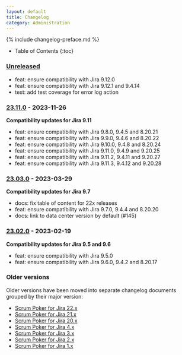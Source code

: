 ```yaml
---
layout: default
title: Changelog
category: Administration
---
```


{% include changelog-preface.md %}

* Table of Contents
{:toc}

### [Unreleased]

* feat: ensure compatibility with Jira 9.12.0
* feat: ensure compatibility with Jira 9.12.1 and 9.4.14
* test: add test coverage for error log action

### [23.11.0] - 2023-11-26

**Compatibility updates for Jira 9.11**

* feat: ensure compatibility with Jira 9.8.0, 9.4.5 and 8.20.21
* feat: ensure compatibility with Jira 9.9.0, 9.4.6 and 8.20.22
* feat: ensure compatibility with Jira 9.10.0, 9.4.8 and 8.20.24
* feat: ensure compatibility with Jira 9.11.0, 9.4.9 and 9.20.25
* feat: ensure compatibility with Jira 9.11.2, 9.4.11 and 9.20.27
* feat: ensure compatibility with Jira 9.11.3, 9.4.12 and 9.20.28

### [23.03.0] - 2023-03-29

**Compatibility updates for Jira 9.7**

* docs: fix table of content for 22x releases
* feat: ensure compatibility with Jira 9.7.0, 9.4.4 and 8.20.20
* docs: link to data center version by default (#145)

### [23.02.0] - 2023-02-19

**Compatibility updates for Jira 9.5 and 9.6**

* feat: ensure compatibility with Jira 9.5.0
* feat: ensure compatibility with Jira 9.6.0, 9.4.2 and 8.20.17

### Older versions

Older versions have been moved into separate changelog documents grouped by their major version:

* [Scrum Poker for Jira 22.x](/changelog-22x)
* [Scrum Poker for Jira 21.x](/changelog-21x)
* [Scrum Poker for Jira 20.x](/changelog-20x)
* [Scrum Poker for Jira 4.x](/changelog-4x)
* [Scrum Poker for Jira 3.x](/changelog-3x)
* [Scrum Poker for Jira 2.x](/changelog-2x)
* [Scrum Poker for Jira 1.x](/changelog-1x)

[Unreleased]: https://github.com/codescape/jira-scrum-poker/compare/23.11.0...HEAD
[23.11.0]: https://github.com/codescape/jira-scrum-poker/compare/23.03.0...23.11.0
[23.03.0]: https://github.com/codescape/jira-scrum-poker/compare/23.02.0...23.03.0
[23.02.0]: https://github.com/codescape/jira-scrum-poker/compare/22.11.0...23.02.0
